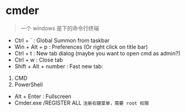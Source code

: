 # cmder

> 一个 windows 是下的命令行终端

- Ctrl + ` : Global Summon from taskbar
- Win + Alt + p : Preferences (Or right click on title bar)
- Ctrl + t : New tab dialog (maybe you want to open cmd as admin?)
- Ctrl + w : Close tab
- Shift + Alt + number : Fast new tab:
1. CMD
2. PowerShell
- Alt + Enter : Fullscreen
- Cmder.exe /REGISTER ALL `注册右键菜单，需要 root 权限`